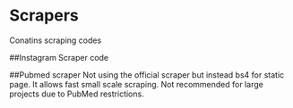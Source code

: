 # Scrapers
Conatins scraping codes


##Instagram Scraper code




##Pubmed scraper
Not using the official scraper but instead bs4 for static page. It allows fast small scale scraping. Not recommended for large projects due to PubMed restrictions.
